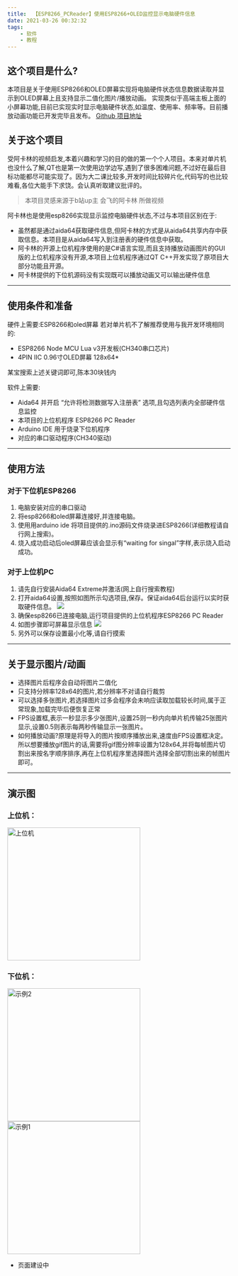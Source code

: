 ```yaml
---
title:  【ESP8266_PCReader】使用ESP8266+OLED监控显示电脑硬件信息
date: 2021-03-26 00:32:32
tags:  
    - 软件
    - 教程
---
```


## 这个项目是什么?
本项目是关于使用ESP8266和OLED屏幕实现将电脑硬件状态信息数据读取并显示到OLED屏幕上且支持显示二值化图片/播放动画。
实现类似于高端主板上面的小屏幕功能,目前已实现实时显示电脑硬件状态,如温度、使用率、频率等。目前播放动画功能已开发完毕且发布。
[Github 项目地址](https://github.com/HK560/ESP8266DisplayPCHW "Github 项目地址")

## 关于这个项目
受阿卡林的视频启发,本着兴趣和学习的目的做的第一个个人项目。本来对单片机也没什么了解,QT也是第一次使用边学边写,遇到了很多困难问题,不过好在最后目标功能都尽可能实现了。因为大二课比较多,开发时间比较碎片化,代码写的也比较难看,各位大能手下求饶。会认真听取建议批评的。

> 本项目灵感来源于b站up主 会飞的阿卡林 所做视频

阿卡林也是使用esp8266实现显示监控电脑硬件状态,不过与本项目区别在于:
- 虽然都是通过aida64获取硬件信息,但阿卡林的方式是从aida64共享内存中获取信息。本项目是从aida64写入到注册表的硬件信息中获取。
- 阿卡林的开源上位机程序使用的是C#语言实现,而且支持播放动画图片的GUI版的上位机程序没有开源,本项目上位机程序通过QT C++开发实现了原项目大部分功能且开源。
- 阿卡林提供的下位机源码没有实现既可以播放动画又可以输出硬件信息
---
## 使用条件和准备
硬件上需要:ESP8266和oled屏幕
若对单片机不了解推荐使用与我开发环境相同的:
- ESP8266 Node MCU Lua v3开发板(CH340串口芯片)
- 4PIN IIC 0.96寸OLED屏幕 128x64*

某宝搜索上述关键词即可,陈本30块钱内

软件上需要:
- Aida64 并开启 “允许将检测数据写入注册表” 选项,且勾选列表内全部硬件信息监控
- 本项目的上位机程序 ESP8266 PC Reader
- Arduino IDE 用于烧录下位机程序
- 对应的串口驱动程序(CH340驱动)

------------
## 使用方法
### 对于下位机ESP8266
1.	电脑安装对应的串口驱动
1.	将esp8266和oled屏幕连接好,并连接电脑。
2.	使用用arduino ide 将项目提供的.ino源码文件烧录进ESP8266(详细教程请自行网上搜索)。
3.	烧入成功启动后oled屏幕应该会显示有“waiting for singal”字样,表示烧入启动成功。



### 对于上位机PC
1. 请先自行安装Aida64 Extreme并激活(网上自行搜索教程)
2. 打开aida64设置,按照如图所示勾选项目,保存。保证aida64后台运行以实时获取硬件信息。
![](https://cdn.jsdelivr.net/gh/HK560/MyPicHub@master/res/pic/20210923142025.png)
3. 确保esp8266已连接电脑,运行项目提供的上位机程序ESP8266 PC Reader
4. 如图步骤即可屏幕显示信息
![](https://cdn.jsdelivr.net/gh/HK560/MyPicHub@master/res/pic/20210923143652.png)
5. 另外可以保存设置最小化等,请自行摸索
------------
## 关于显示图片/动画
- 选择图片后程序会自动将图片二值化
- 只支持分辨率128x64的图片,若分辨率不对请自行裁剪
- 可以选择多张图片,若选择图片过多会程序会未响应读取加载较长时间,属于正常现象,加载完毕后便恢复正常
- FPS设置框,表示一秒显示多少张图片,设置25则一秒内向单片机传输25张图片显示,设置0.5则表示每两秒传输显示一张图片。
- 如何播放动画?原理是将导入的图片按顺序播放出来,速度由FPS设置框决定。所以想要播放gif图片的话,需要将gif图分辨率设置为128x64,并将每帧图片切割出来按名字顺序排序,再在上位机程序里选择图片选择全部切割出来的帧图片即可。

----
## 演示图
### 上位机：
<img src="https://cdn.jsdelivr.net/gh/HK560/MyPicHub@master/res/pic/20210922171958.png" alt="上位机" width="300" >

### 下位机：
<img src="https://cdn.jsdelivr.net/gh/HK560/MyPicHub@master/res/pic/esp8266show2.jpg" alt="示例2" width="300" align=center>
<img src="https://cdn.jsdelivr.net/gh/HK560/MyPicHub@master/res/pic/esp8266Show1.jpg" alt="示例1" width="300"  align=center>

- 页面建设中
